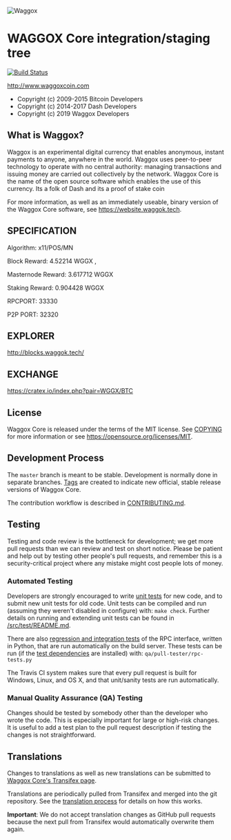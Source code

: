 ![Waggox](https://github.com/waggoxpay/waggox2/blob/master/src/qt/res/icons/light/about.png "Waggox")

WAGGOX Core integration/staging tree
=====================================
[![Build Status](https://travis-ci.org/waggox2/waggox.svg?branch=master)](https://travis-ci.org/waggoxpay/waggox2)


http://www.waggoxcoin.com

- Copyright (c) 2009-2015 Bitcoin Developers
- Copyright (c) 2014-2017 Dash Developers
- Copyright (c) 2019 Waggox Developers

What is Waggox?
----------------

Waggox is an experimental digital currency that enables anonymous, instant
payments to anyone, anywhere in the world. Waggox uses peer-to-peer technology
to operate with no central authority: managing transactions and issuing money
are carried out collectively by the network. Waggox Core is the name of the open
source software which enables the use of this currency. Its a folk of Dash and its a proof 
of stake coin

For more information, as well as an immediately useable, binary version of
the Waggox Core software, see https://website.waggok.tech.

SPECIFICATION
-------------

Algorithm: x11/POS/MN

Block Reward: 4.52214 WGGX , 

Masternode Reward: 3.617712 WGGX

Staking Reward: 0.904428 WGGX

RPCPORT: 33330

P2P PORT: 32320

EXPLORER
--------
http://blocks.waggok.tech/


EXCHANGE
--------

https://cratex.io/index.php?pair=WGGX/BTC


License
-------

Waggox Core is released under the terms of the MIT license. See [COPYING](COPYING) for more
information or see https://opensource.org/licenses/MIT.

Development Process
-------------------

The `master` branch is meant to be stable. Development is normally done in separate branches.
[Tags](https://github.com/waggoxpay/waggox2/tags) are created to indicate new official,
stable release versions of Waggox Core.

The contribution workflow is described in [CONTRIBUTING.md](CONTRIBUTING.md).

Testing
-------

Testing and code review is the bottleneck for development; we get more pull
requests than we can review and test on short notice. Please be patient and help out by testing
other people's pull requests, and remember this is a security-critical project where any mistake might cost people
lots of money.

### Automated Testing

Developers are strongly encouraged to write [unit tests](src/test/README.md) for new code, and to
submit new unit tests for old code. Unit tests can be compiled and run
(assuming they weren't disabled in configure) with: `make check`. Further details on running
and extending unit tests can be found in [/src/test/README.md](/src/test/README.md).

There are also [regression and integration tests](/qa) of the RPC interface, written
in Python, that are run automatically on the build server.
These tests can be run (if the [test dependencies](/qa) are installed) with: `qa/pull-tester/rpc-tests.py`

The Travis CI system makes sure that every pull request is built for Windows, Linux, and OS X, and that unit/sanity tests are run automatically.

### Manual Quality Assurance (QA) Testing

Changes should be tested by somebody other than the developer who wrote the
code. This is especially important for large or high-risk changes. It is useful
to add a test plan to the pull request description if testing the changes is
not straightforward.

Translations
------------

Changes to translations as well as new translations can be submitted to
[Waggox Core's Transifex page](https://www.transifex.com/projects/p/waggoxpay/).

Translations are periodically pulled from Transifex and merged into the git repository. See the
[translation process](doc/translation_process.md) for details on how this works.

**Important**: We do not accept translation changes as GitHub pull requests because the next
pull from Transifex would automatically overwrite them again.

